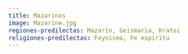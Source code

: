 ```yaml
---
title: Mazarinos
image: Mazarine.jpg
regiones-predilectas: Mazarín, Geismaria, Kratoi
religiones-predilectas: Feynismo, Fe espiritu
---
```


